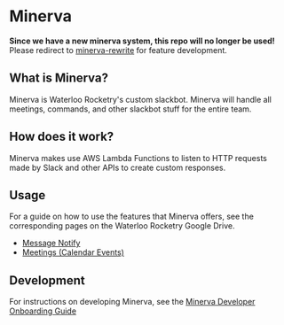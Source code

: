 # Minerva

**Since we have a new minerva system, this repo will no longer be used!**
Please redirect to [minerva-rewrite](https://github.com/waterloo-rocketry/minerva-rewrite) for feature development.

## What is Minerva?

Minerva is Waterloo Rocketry's custom slackbot. Minerva will handle all meetings, commands, and other slackbot stuff for the entire team.

## How does it work?

Minerva makes use AWS Lambda Functions to listen to HTTP requests made by Slack and other APIs to create custom responses.

## Usage
For a guide on how to use the features that Minerva offers, see the corresponding pages on the Waterloo Rocketry Google Drive.
-   [Message Notify](https://docs.google.com/document/d/1SVYJ1_Dcfst4kKr3UtOP4FXTVTKIZtTZgvgJbFYwpfY/edit)
-   [Meetings (Calendar Events)](https://docs.google.com/document/d/1eTlkaSzbOxYZNF7DgMHSKjJdzi66YL06Kh3weHBROuQ/edit)

## Development
For instructions on developing Minerva, see the [Minerva Developer Onboarding Guide](https://docs.google.com/document/d/1Ln9ldKIFPOmMxLfW3iFzAfW-HCECqbwqHC7oJxRYEqo/edit)
